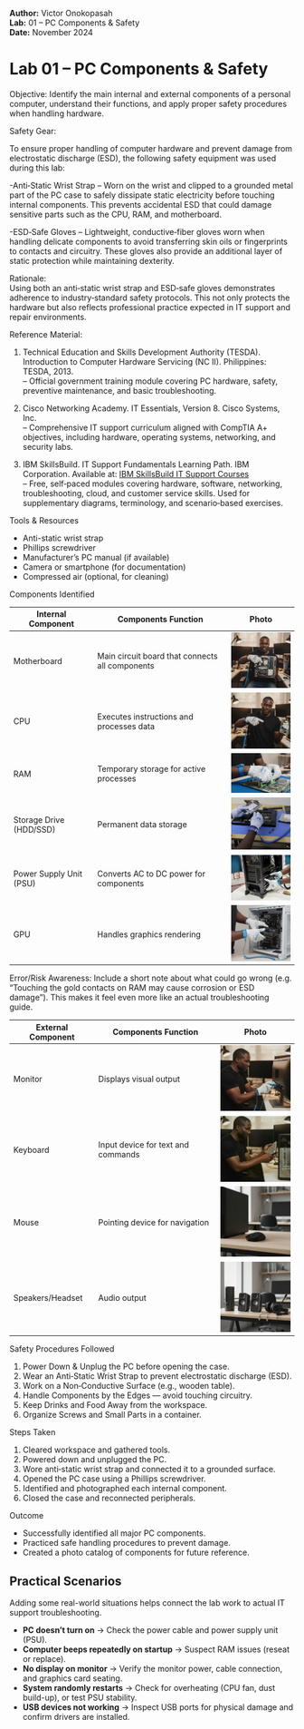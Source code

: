 **Author:** Victor Onokopasah  
**Lab:** 01 – PC Components & Safety  
**Date:** November 2024



# Lab 01 – PC Components & Safety

Objective:
Identify the main internal and external components of a personal computer, understand their functions, and apply proper safety procedures when handling hardware.

Safety Gear: 

To ensure proper handling of computer hardware and prevent damage from electrostatic discharge (ESD), the following safety equipment was used during this lab:

-Anti‑Static Wrist Strap – Worn on the wrist and clipped to a grounded metal part of the PC case to safely dissipate static electricity before touching internal components. This prevents accidental ESD that could damage sensitive parts such as the CPU, RAM, and motherboard.

-ESD‑Safe Gloves – Lightweight, conductive‑fiber gloves worn when handling delicate components to avoid transferring skin oils or fingerprints to contacts and circuitry. These gloves also provide an additional layer of static protection while maintaining dexterity.

Rationale:  
Using both an anti‑static wrist strap and ESD‑safe gloves demonstrates adherence to industry‑standard safety protocols. This not only protects the hardware but also reflects professional practice expected in IT support and repair environments.

 Reference Material:
1. Technical Education and Skills Development Authority (TESDA). Introduction to Computer Hardware Servicing (NC II). Philippines: TESDA, 2013.  
    – Official government training module covering PC hardware, safety, preventive maintenance, and basic troubleshooting.

2. Cisco Networking Academy. IT Essentials, Version 8. Cisco Systems, Inc.  
    – Comprehensive IT support curriculum aligned with CompTIA A+ objectives, including hardware, operating systems, networking, and security labs.

3. IBM SkillsBuild. IT Support Fundamentals Learning Path. IBM Corporation. Available at: [IBM SkillsBuild IT Support Courses](https://skillsbuild.org/students/course-catalog/it-support)  
    – Free, self‑paced modules covering hardware, software, networking, troubleshooting, cloud, and customer service skills. Used for supplementary diagrams, terminology, and scenario‑based exercises.

Tools & Resources
- Anti-static wrist strap
- Phillips screwdriver
- Manufacturer’s PC manual (if available)
- Camera or smartphone (for documentation)
- Compressed air (optional, for cleaning)

Components Identified

| Internal Component |             Components Function                 |    Photo       
|--------------------|-------------------------------------------------|----------------|
| Motherboard        | Main circuit board that connects all components | <img src="./Images/Motherboard.jpg" width="150"/> |
| CPU                | Executes instructions and processes data        | <img src="https://github.com/Victor-Onokopasah/it-support-labs/blob/main/Hardware-Troubleshooting/Lab01_PC-Components-Safety/Images/cpu.jpg?raw=true" width="150"/> |
| RAM                | Temporary storage for active processes          | <img src="https://github.com/Victor-Onokopasah/it-support-labs/blob/main/Hardware-Troubleshooting/Lab01_PC-Components-Safety/Images/ram.jpg?raw=true" width="150"/> |
| Storage Drive (HDD/SSD) | Permanent data storage                     | <img src="https://github.com/Victor-Onokopasah/it-support-labs/blob/main/Hardware-Troubleshooting/Lab01_PC-Components-Safety/Images/storage.jpg?raw=true" width="150"/> |
| Power Supply Unit (PSU) | Converts AC to DC power for components     | <img src="https://github.com/Victor-Onokopasah/it-support-labs/blob/main/Hardware-Troubleshooting/Lab01_PC-Components-Safety/Images/psu.jpg?raw=true" width="150"/> |
| GPU                | Handles graphics rendering                      | <img src="https://github.com/Victor-Onokopasah/it-support-labs/blob/main/Hardware-Troubleshooting/Lab01_PC-Components-Safety/Images/gpu.jpg?raw=true" width="150"/> |

Error/Risk Awareness: Include a short note about what could go wrong (e.g. “Touching the gold contacts on RAM may cause corrosion or ESD damage”). This makes it feel even more like an actual troubleshooting guide.

 
|External Component | Components Function  |  Photo    |
|-------------------|----------------------|-----------|
| Monitor  | Displays visual output        | <img src="https://github.com/Victor-Onokopasah/it-support-labs/blob/main/Hardware-Troubleshooting/Lab01_PC-Components-Safety/Images/monitor.jpg?raw=true" width="150"/>|
| Keyboard | Input device for text and commands | <img src="https://github.com/Victor-Onokopasah/it-support-labs/blob/main/Hardware-Troubleshooting/Lab01_PC-Components-Safety/Images/keyboard.jpg?raw=true" width="150"/> |
| Mouse    | Pointing device for navigation     | <img src="https://github.com/Victor-Onokopasah/it-support-labs/blob/main/Hardware-Troubleshooting/Lab01_PC-Components-Safety/Images/mouse.jpg?raw=true" width="150"/> |
| Speakers/Headset | Audio output | <img src="https://github.com/Victor-Onokopasah/it-support-labs/blob/main/Hardware-Troubleshooting/Lab01_PC-Components-Safety/Images/speakers%20headset.jpg?raw=true" width="150"/> |

Safety Procedures Followed
1. Power Down & Unplug the PC before opening the case.
2. Wear an Anti‑Static Wrist Strap to prevent electrostatic discharge (ESD).
3. Work on a Non‑Conductive Surface (e.g., wooden table).
4. Handle Components by the Edges — avoid touching circuitry.
5. Keep Drinks and Food Away from the workspace.
6. Organize Screws and Small Parts in a container.

Steps Taken
1. Cleared workspace and gathered tools.
2. Powered down and unplugged the PC.
3. Wore anti‑static wrist strap and connected it to a grounded surface.
4. Opened the PC case using a Phillips screwdriver.
5. Identified and photographed each internal component.
6. Closed the case and reconnected peripherals.

 Outcome
- Successfully identified all major PC components.
- Practiced safe handling procedures to prevent damage.
- Created a photo catalog of components for future reference.

## Practical Scenarios

Adding some real-world situations helps connect the lab work to actual IT support troubleshooting.

- **PC doesn’t turn on** → Check the power cable and power supply unit (PSU).  
- **Computer beeps repeatedly on startup** → Suspect RAM issues (reseat or replace).  
- **No display on monitor** → Verify the monitor power, cable connection, and graphics card seating.  
- **System randomly restarts** → Check for overheating (CPU fan, dust build-up), or test PSU stability.  
- **USB devices not working** → Inspect USB ports for physical damage and confirm drivers are installed.


